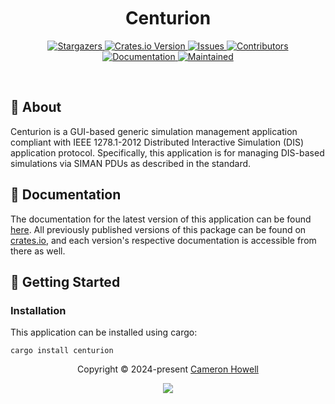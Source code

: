<h1 align="center">
  <img
    src="https://raw.githubusercontent.com/catppuccin/catppuccin/main/assets/misc/transparent.png"
    height="30"
    width="0px"
  />
  Centurion
  <img
    src="https://raw.githubusercontent.com/catppuccin/catppuccin/main/assets/misc/transparent.png"
    height="30"
    width="0px"
  />
</h1>

<p align="center">
  <a href="https://github.com/crhowell3/centurion/stargazers">
    <img
      alt="Stargazers"
      src="https://img.shields.io/github/stars/crhowell3/centurion?style=for-the-badge&logo=starship&color=b16286&logoColor=d9e0ee&labelColor=282a36"
    />
  </a>
  <a href="https://crates.io/crates/centurion">
    <img
      alt="Crates.io Version"
      src="https://img.shields.io/crates/v/centurion?style=for-the-badge&logo=rust&color=458588&logoColor=d9e0ee&labelColor=282a36"
    />
  </a>
  <a href="https://github.com/crhowell3/centurion/issues">
    <img
      alt="Issues"
      src="https://img.shields.io/github/issues/crhowell3/centurion?style=for-the-badge&logo=gitbook&color=d79921&logoColor=d9e0ee&labelColor=282a36"
    />
  </a>
  <a href="https://github.com/crhowell3/centurion/contributors">
    <img
      alt="Contributors"
      src="https://img.shields.io/github/contributors/crhowell3/centurion?style=for-the-badge&logo=opensourceinitiative&color=689d6a&logoColor=d9e0ee&labelColor=282a36"
    />
  </a>
  <br/>
  <a href="#">
    <img
      alt="Documentation"
      src="https://img.shields.io/docsrs/centurion?style=for-the-badge&logo=docsdotrs&color=98971a&logoColor=d9e0ee&labelColor=282a36"
    />
  </a>
  <a href="#">
    <img
      alt="Maintained"
      src="https://img.shields.io/maintenance/yes/2024?style=for-the-badge&color=98971a&labelColor=282a36"
    />
  </a>
</p>

&nbsp;

## 💭 About
Centurion is a GUI-based generic simulation management application compliant with IEEE 1278.1-2012 Distributed Interactive Simulation (DIS) application protocol.
Specifically, this application is for managing DIS-based simulations via SIMAN PDUs as described in the standard.

## 📕 Documentation
The documentation for the latest version of this application can be found [here](https://docs.rs/centurion/).
All previously published versions of this package can be found on [crates.io](https://crates.io/crates/centurion/versions),
and each version's respective documentation is accessible from there as well.

## 🔰 Getting Started
### Installation
This application can be installed using cargo:
```shell
cargo install centurion
```

<p align="center">
  Copyright &copy; 2024-present
  <a href="https://github.com/crhowell3" target="_blank">Cameron Howell</a>
</p>
<p align="center">
  <a href="https://github.com/crhowell3/centurion/blob/main/LICENSE"
    ><img
      src="https://img.shields.io/static/v1.svg?style=for-the-badge&label=License&message=BSD-2-Clause&logoColor=d9e0ee&colorA=282a36&colorB=b16286"
  /></a>
</p>


